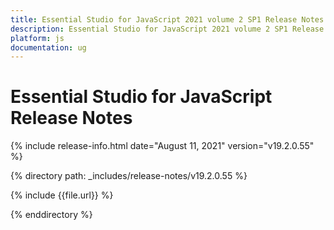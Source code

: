 ```yaml
---
title: Essential Studio for JavaScript 2021 volume 2 SP1 Release Notes  
description: Essential Studio for JavaScript 2021 volume 2 SP1 Release Notes  
platform: js
documentation: ug
---
```


# Essential Studio for JavaScript  Release Notes  

{% include release-info.html date="August 11, 2021"  version="v19.2.0.55" %} 


{% directory path: _includes/release-notes/v19.2.0.55 %}

{% include {{file.url}} %}

{% enddirectory %}
